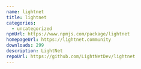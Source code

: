 ```yaml
---
name: lightnet
title: lightnet
categories:
  - uncategorized
npmUrl: https://www.npmjs.com/package/lightnet
homepageUrl: https://lightnet.community
downloads: 299
description: LightNet
repoUrl: https://github.com/LightNetDev/lightnet
---
```

